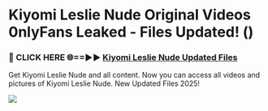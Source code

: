 # Kiyomi Leslie Nude Original Videos 0nlyFans Leaked - Files Updated! ()

<h3>🔴 CLICK HERE 🌐==►► <a href="https://tinyurl.com/2p9ay9w9" rel="nofollow">Kiyomi Leslie Nude Updated Files</a></h3>

Get Kiyomi Leslie Nude and all content. Now you can access all videos and pictures of Kiyomi Leslie Nude. New Updated Files 2025!

[![](https://i.imgur.com/KQgVmj3.gif)](https://tinyurl.com/2p9ay9w9)
